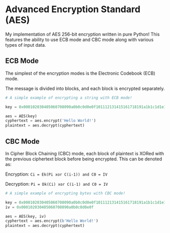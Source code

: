 # Advanced Encryption Standard (AES)
My implementation of AES 256-bit encryption written in pure Python! This features the ability to use ECB mode and CBC mode along with various types of input data.


## ECB Mode
The simplest of the encryption modes is the Electronic Codebook (ECB) mode. 

The message is divided into blocks, and each block is encrypted separately.
```Python
# A simple example of encrypting a string with ECB mode!

key = 0x000102030405060708090a0b0c0d0e0f101112131415161718191a1b1c1d1e1f

aes = AES(key)
cyphertext = aes.encrypt('Hello World!')
plaintext = aes.decrypt(cyphertext) 
```

## CBC Mode
In Cipher Block Chaining (CBC) mode, each block of plaintext is XORed with the previous ciphertext block before being encrypted. This can be denoted as:

Encryption: `Ci = Ek(Pi xor C(i-1)) and C0 = IV`

Decryption: `Pi = Dk(Ci) xor C(i-1) and C0 = IV`

```Python
# A simple example of encrypting bytes with CBC mode!

key = 0x000102030405060708090a0b0c0d0e0f101112131415161718191a1b1c1d1e1f
iv = 0x000102030405060708090a0b0c0d0e0f

aes = AES(key, iv)
cyphertext = aes.encrypt(b'Hello World!')
plaintext = aes.decrypt(cyphertext)
```
